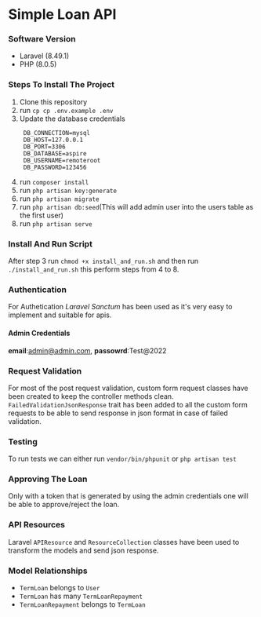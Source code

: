 # Simple Loan API

### Software Version
- Laravel (8.49.1)
- PHP (8.0.5)

### Steps To Install The Project
1. Clone this repository
2. run `cp cp .env.example .env`
3. Update the database credentials
   ```env
    DB_CONNECTION=mysql
    DB_HOST=127.0.0.1
    DB_PORT=3306
    DB_DATABASE=aspire
    DB_USERNAME=remoteroot
    DB_PASSWORD=123456
   ``` 
4. run `composer install`
5. run `php artisan key:generate`
6. run `php artisan migrate`
7. run `php artisan db:seed`(This will add admin user into the users table as the first user) 
8. run `php artisan serve`

### Install And Run Script
After step 3 run `chmod +x install_and_run.sh` and then run `./install_and_run.sh` this perform steps from 4 to 8.

### Authentication
For Authetication *Laravel Sanctum* has been used as it's very easy to implement and suitable for apis.
#### Admin Credentials
**email**:admin@admin.com, **passowrd**:Test@2022

### Request Validation
For most of the post request validation, custom form request classes have been created to keep the controller methods clean.  `FailedValidationJsonResponse` trait has been added to all the custom form requests to be able to send response in json format in case of failed validation.

### Testing
To run tests we can either run `vendor/bin/phpunit` or `php artisan test`

### Approving The Loan
Only with a token that is generated by using the admin credentials one will be able to approve/reject the loan.

### API Resources
Laravel `APIResource` and `ResourceCollection` classes have been used to transform the models and send json response.

### Model Relationships
- `TermLoan` belongs to `User`
- `TermLoan` has many `TermLoanRepayment`
- `TermLoanRepayment` belongs to `TermLoan`

